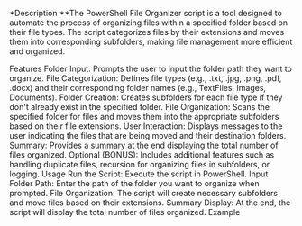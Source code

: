 *Description
**The PowerShell File Organizer script is a tool designed to automate the process of organizing files within a specified folder based on their file types. The script categorizes files by their extensions and moves them into corresponding subfolders, making file management more efficient and organized.

Features
Folder Input: Prompts the user to input the folder path they want to organize.
File Categorization: Defines file types (e.g., .txt, .jpg, .png, .pdf, .docx) and their corresponding folder names (e.g., TextFiles, Images, Documents).
Folder Creation: Creates subfolders for each file type if they don't already exist in the specified folder.
File Organization: Scans the specified folder for files and moves them into the appropriate subfolders based on their file extensions.
User Interaction: Displays messages to the user indicating the files that are being moved and their destination folders.
Summary: Provides a summary at the end displaying the total number of files organized.
Optional (BONUS): Includes additional features such as handling duplicate files, recursion for organizing files in subfolders, or logging.
Usage
Run the Script: Execute the script in PowerShell.
Input Folder Path: Enter the path of the folder you want to organize when prompted.
File Organization: The script will create necessary subfolders and move files based on their extensions.
Summary Display: At the end, the script will display the total number of files organized.
Example
